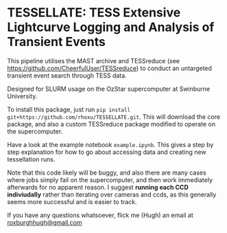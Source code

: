 # TESSELLATE: TESS Extensive Lightcurve Logging and Analysis of Transient Events

This pipeline utilises the MAST archive and TESSreduce (see https://github.com/CheerfulUser/TESSreduce) to conduct an untargeted transient event search through TESS data.

Designed for SLURM usage on the OzStar supercomputer at Swinburne University.

To install this package, just run `pip install git+https://github.com/rhoxu/TESSELLATE.git`. This will download the core package, and also a custom TESSreduce package modified to operate on the supercomputer. 

Have a look at the example notebook `example.ipynb`. This gives a step by step explanation for how to go about accessing data and creating new tessellation runs.

Note that this code likely will be buggy, and also there are many cases where jobs simply fail on the supercomputer, and then work immediately afterwards for no apparent reason. I suggest __running each CCD indiviudally__ rather than iterating over cameras and ccds, as this generally seems more successful and is easier to track.

If you have any questions whatsoever, flick me (Hugh) an email at roxburghhugh@gmail.com

